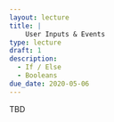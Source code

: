```yaml
---
layout: lecture
title: | 
    User Inputs & Events
type: lecture
draft: 1
description:
  - If / Else
  - Booleans
due_date: 2020-05-06
---
```


TBD